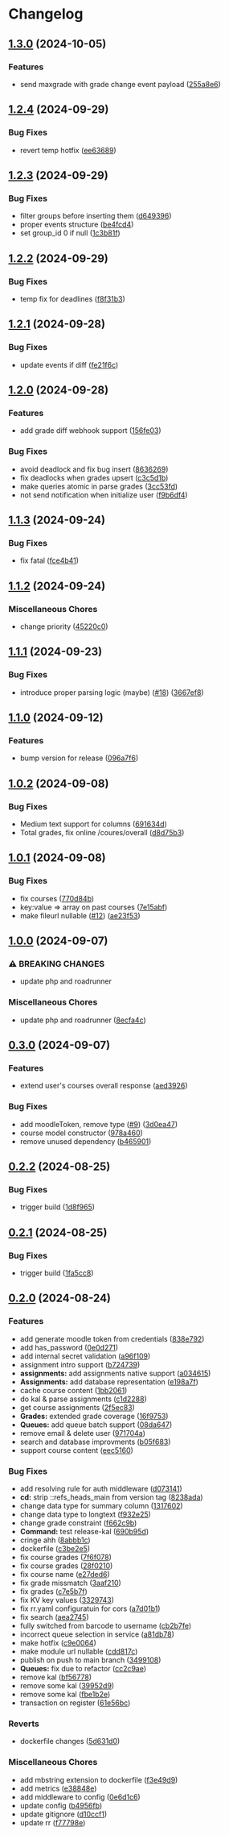 # Changelog

## [1.3.0](https://github.com/remoodle/core/compare/v1.2.4...v1.3.0) (2024-10-05)


### Features

* send maxgrade with grade change event payload ([255a8e6](https://github.com/remoodle/core/commit/255a8e6af8676cba03718ed9db54684519ed395c))

## [1.2.4](https://github.com/remoodle/core/compare/v1.2.3...v1.2.4) (2024-09-29)


### Bug Fixes

* revert temp hotfix ([ee63689](https://github.com/remoodle/core/commit/ee636895b5183d64b63a497204c97dc4ee4ebe1d))

## [1.2.3](https://github.com/remoodle/core/compare/v1.2.2...v1.2.3) (2024-09-29)


### Bug Fixes

* filter groups before inserting them ([d649396](https://github.com/remoodle/core/commit/d6493961aa217c49276e11c5f4307a58c02d2cd4))
* proper events structure ([be4fcd4](https://github.com/remoodle/core/commit/be4fcd4e806deee354e0b1bd985da08959cde420))
* set group_id 0 if null ([1c3b81f](https://github.com/remoodle/core/commit/1c3b81f8a724310a5755d69088d0d33d92fce989))

## [1.2.2](https://github.com/remoodle/core/compare/v1.2.1...v1.2.2) (2024-09-29)


### Bug Fixes

* temp fix for deadlines ([f8f31b3](https://github.com/remoodle/core/commit/f8f31b355bca941b91aa5592d89ac9d272fef581))

## [1.2.1](https://github.com/remoodle/core/compare/v1.2.0...v1.2.1) (2024-09-28)


### Bug Fixes

* update events if diff ([fe21f6c](https://github.com/remoodle/core/commit/fe21f6c756f04e76408ea2d12c02f1868bd30aa4))

## [1.2.0](https://github.com/remoodle/core/compare/v1.1.3...v1.2.0) (2024-09-28)


### Features

* add grade diff webhook support ([156fe03](https://github.com/remoodle/core/commit/156fe03db42196cc5c192c61b2bb8f63a3846f08))


### Bug Fixes

* avoid deadlock and fix bug insert ([8636269](https://github.com/remoodle/core/commit/86362693eb8e550712b763e1e3a1e02f48856439))
* fix deadlocks when grades upsert ([c3c5d1b](https://github.com/remoodle/core/commit/c3c5d1b83724b138f906bf9dab129ac042572fa0))
* make queries atomic in parse grades ([3cc53fd](https://github.com/remoodle/core/commit/3cc53fd6d97a9e687ed6eec2e9c327205b60b5d7))
* not send notification when initialize user ([f9b6df4](https://github.com/remoodle/core/commit/f9b6df4961b15573064351b7c4029c71a6b1a3ef))

## [1.1.3](https://github.com/remoodle/core/compare/v1.1.2...v1.1.3) (2024-09-24)


### Bug Fixes

* fix fatal ([fce4b41](https://github.com/remoodle/core/commit/fce4b411cb7ac95edfeb0cb099ad100833521879))

## [1.1.2](https://github.com/remoodle/core/compare/v1.1.1...v1.1.2) (2024-09-24)


### Miscellaneous Chores

* change priority ([45220c0](https://github.com/remoodle/core/commit/45220c04efe458f4759298dd3df16491d0da6820))

## [1.1.1](https://github.com/remoodle/core/compare/v1.1.0...v1.1.1) (2024-09-23)


### Bug Fixes

* introduce proper parsing logic (maybe) ([#18](https://github.com/remoodle/core/issues/18)) ([3667ef8](https://github.com/remoodle/core/commit/3667ef81debcc11878f98961cad69ce8fc5f72b8))

## [1.1.0](https://github.com/remoodle/core/compare/v1.0.2...v1.1.0) (2024-09-12)


### Features

* bump version for release ([096a7f6](https://github.com/remoodle/core/commit/096a7f67347e57233f45613b62eb246c35f41376))

## [1.0.2](https://github.com/remoodle/core/compare/v1.0.1...v1.0.2) (2024-09-08)


### Bug Fixes

* Medium text support for columns ([691634d](https://github.com/remoodle/core/commit/691634d416ed950cd91f5295681e72948557987d))
* Total grades, fix online /coures/overall ([d8d75b3](https://github.com/remoodle/core/commit/d8d75b3e5e30e2f8bcc483a0bd7b9f009090877c))

## [1.0.1](https://github.com/remoodle/core/compare/v1.0.0...v1.0.1) (2024-09-08)


### Bug Fixes

* fix courses ([770d84b](https://github.com/remoodle/core/commit/770d84ba23d3876d913194e6fa48f6988048ab26))
* key:value =&gt; array on past courses ([7e15abf](https://github.com/remoodle/core/commit/7e15abf13b4db7331ba1ce359a2063ea4af4355d))
* make fileurl nullable ([#12](https://github.com/remoodle/core/issues/12)) ([ae23f53](https://github.com/remoodle/core/commit/ae23f539379758f9bc7d7fe92afe75b13ed24f35))

## [1.0.0](https://github.com/remoodle/core/compare/v0.3.0...v1.0.0) (2024-09-07)


### ⚠ BREAKING CHANGES

* update php and roadrunner

### Miscellaneous Chores

* update php and roadrunner ([8ecfa4c](https://github.com/remoodle/core/commit/8ecfa4cc2e55b8d04791a563e6d2e7c94b458aa8))

## [0.3.0](https://github.com/remoodle/core/compare/v0.2.2...v0.3.0) (2024-09-07)


### Features

* extend user's courses overall response ([aed3926](https://github.com/remoodle/core/commit/aed39267714a06b15f22eb16dbad555d3ea39a69))


### Bug Fixes

* add moodleToken, remove type ([#9](https://github.com/remoodle/core/issues/9)) ([3d0ea47](https://github.com/remoodle/core/commit/3d0ea474e4ff1809c0ecf102b92e2c4330ddc4c3))
* course model constructor ([978a460](https://github.com/remoodle/core/commit/978a460c64e0626750729cdf144a1f1803b4dd02))
* remove unused dependency ([b465901](https://github.com/remoodle/core/commit/b46590179f47dffd224ca347eb71f1914e24323d))

## [0.2.2](https://github.com/remoodle/core/compare/v0.2.1...v0.2.2) (2024-08-25)


### Bug Fixes

* trigger build ([1d8f965](https://github.com/remoodle/core/commit/1d8f965034d3b31b81b0bb3164364d14b0630b04))

## [0.2.1](https://github.com/remoodle/core/compare/v0.2.0...v0.2.1) (2024-08-25)


### Bug Fixes

* trigger build ([1fa5cc8](https://github.com/remoodle/core/commit/1fa5cc84b3fa380f308c874dbebc17cfbbfd61fc))

## [0.2.0](https://github.com/remoodle/core/compare/0.1.0...v0.2.0) (2024-08-24)


### Features

* add generate moodle token from credentials ([838e792](https://github.com/remoodle/core/commit/838e792d501aa67420dab4b74d511e9c5413516d))
* add has_password ([0e0d271](https://github.com/remoodle/core/commit/0e0d2716da91c0724a7cca66449f42f9874d4eae))
* add internal secret validation ([a96f109](https://github.com/remoodle/core/commit/a96f109e854755b295dce67f0a6025b7f22f246e))
* assignment intro support ([b724739](https://github.com/remoodle/core/commit/b72473911c1938570927ab52d7077e3f7783775e))
* **assignments:** add assignments native support ([a034615](https://github.com/remoodle/core/commit/a034615213e0ec516e799e35f1174ba936a6a4e3))
* **Assignments:** add database representation ([e198a7f](https://github.com/remoodle/core/commit/e198a7f58fb465565f21dcc9cb8f66a8f85f3f7d))
* cache course content ([1bb2061](https://github.com/remoodle/core/commit/1bb2061663da299b960f1949f9e4d3a4459c28fa))
* do kal & parse assignments ([c1d2288](https://github.com/remoodle/core/commit/c1d2288ebabb8c4bb99d8a93157874ad34358fef))
* get course assignments ([2f5ec83](https://github.com/remoodle/core/commit/2f5ec83741a2b734d9c55c7f6eda947db6cb33dd))
* **Grades:** extended grade coverage ([16f9753](https://github.com/remoodle/core/commit/16f97535f44f389946c347863d4e3151ff01fe84))
* **Queues:** add queue batch support ([08da647](https://github.com/remoodle/core/commit/08da6479299f10f8961d93c9dcd4ac20158f0745))
* remove email & delete user ([971704a](https://github.com/remoodle/core/commit/971704a81889d28027bc10a7208836aac897bef8))
* search and database improvments ([b05f683](https://github.com/remoodle/core/commit/b05f6837eea9f7f8ae3f546b57f4bebf8c03abb5))
* support course content ([eec5160](https://github.com/remoodle/core/commit/eec51601dff4dc24cf049a91ce8dcca7d8970af9))


### Bug Fixes

* add resolving rule for auth middleware ([d073141](https://github.com/remoodle/core/commit/d07314160225233e762bdb31d713b76fb55578b7))
* **cd:** strip ::refs_heads_main from version tag ([8238ada](https://github.com/remoodle/core/commit/8238ada5012c0ee3bcbab2334e1dfa46fdf203c0))
* change data type for summary column ([1317602](https://github.com/remoodle/core/commit/1317602e40762e129f6f5dd0b0f5467a2745553e))
* change data type to longtext ([f932e25](https://github.com/remoodle/core/commit/f932e2510ac65407fb90d0d1a3fdf1263eb739d1))
* change grade constraint ([f662c9b](https://github.com/remoodle/core/commit/f662c9baca207af0c8b3280b8690dc8d0158234f))
* **Command:** test release-kal ([690b95d](https://github.com/remoodle/core/commit/690b95d7b362d545802c61e385b95d9bfa7ae14b))
* cringe ahh ([8abbb1c](https://github.com/remoodle/core/commit/8abbb1ca2b8d735711f2f4282930717ab0fe431f))
* dockerfile ([c3be2e5](https://github.com/remoodle/core/commit/c3be2e52cd53ca416aad67cbc28f982db2f729e1))
* fix course grades ([7f6f078](https://github.com/remoodle/core/commit/7f6f07856d22bd3bc8c03aff08b6265d57a76550))
* fix course grades ([28f0210](https://github.com/remoodle/core/commit/28f0210384dbf82cd912d9ffb2e62d4c085bfc86))
* fix course name ([e27ded6](https://github.com/remoodle/core/commit/e27ded6f57dad89ded19c86942c23047ce2aa96c))
* fix grade missmatch ([3aaf210](https://github.com/remoodle/core/commit/3aaf21043bd3ee9e8005af0c67831034ca1103d7))
* fix grades ([c7e5b7f](https://github.com/remoodle/core/commit/c7e5b7fdc0c98e63988ed48b59ee3c977fa1e059))
* fix KV key values ([3329743](https://github.com/remoodle/core/commit/332974319990880165e24bdd96c2cb7a9637f326))
* fix rr.yaml configuratuin for cors ([a7d01b1](https://github.com/remoodle/core/commit/a7d01b1ad9d11c903e73f3fe01ea84622b43abc6))
* fix search ([aea2745](https://github.com/remoodle/core/commit/aea2745697405f12d67d246c13e0ec17c77bfb2a))
* fully switched from barcode to username ([cb2b7fe](https://github.com/remoodle/core/commit/cb2b7fef09b421c9594481ede4168438b184fb65))
* incorrect queue selection in service ([a81db78](https://github.com/remoodle/core/commit/a81db784f09d3a4084aba02937e448b63496db1e))
* make hotfix ([c9e0064](https://github.com/remoodle/core/commit/c9e0064667a9396eff163c82d328566d34e539f8))
* make module url nullable ([cdd817c](https://github.com/remoodle/core/commit/cdd817c8ea4c81dab1eb6ed3fba8fd84307545d1))
* publish on push to main branch ([3499108](https://github.com/remoodle/core/commit/349910887aa24d717d5f63cc53d4e224ae637aaa))
* **Queues:** fix due to refactor ([cc2c9ae](https://github.com/remoodle/core/commit/cc2c9ae8cbd4de677eaa730a9fc2e28bf01ade4c))
* remove kal ([bf56778](https://github.com/remoodle/core/commit/bf567786cabb1c8fa7301fa61ad65fac44b465ee))
* remove some kal ([39952d9](https://github.com/remoodle/core/commit/39952d97adb8f2d1d349e3e8f02bc6d44155278f))
* remove some kal ([fbe1b2e](https://github.com/remoodle/core/commit/fbe1b2ef67bbf4bc1c7bbb95db295d46ba3a721a))
* transaction on register ([61e56bc](https://github.com/remoodle/core/commit/61e56bcb3da75f6055a942a3884f495d5937f818))


### Reverts

* dockerfile changes ([5d631d0](https://github.com/remoodle/core/commit/5d631d096c05b69d6b10a385a4bf4859cb02b0d5))


### Miscellaneous Chores

* add mbstring extension to dockerfile ([f3e49d9](https://github.com/remoodle/core/commit/f3e49d93816b9035ae44c7214e0c2f9d1b3c528e))
* add metrics ([e38848e](https://github.com/remoodle/core/commit/e38848efcf6f56191d2e49f47513ada003574826))
* add middleware to config ([0e6d1c6](https://github.com/remoodle/core/commit/0e6d1c61497a8031e841fa17a9c0bf91c232bd1e))
* update config ([b4956fb](https://github.com/remoodle/core/commit/b4956fbb49a013595a2ba1f17ec7d3284dcd6959))
* update gitignore ([d10ccf1](https://github.com/remoodle/core/commit/d10ccf1e17ec4629ee544ab33836981fd03c36fb))
* update rr ([f77798e](https://github.com/remoodle/core/commit/f77798e8f49ffc243d59e3cbe3691713748383e8))
